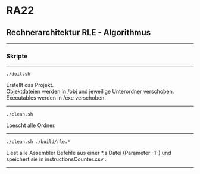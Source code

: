 # RA22
## Rechnerarchitektur RLE - Algorithmus
___
### Skripte
___
```
./doit.sh
```   
Erstellt das Projekt.  
Objektdateien werden in /obj und jeweilige Unterordner verschoben. Executables werden in /exe verschoben.
___ 

```
./clean.sh
```
Loescht alle Ordner.
___


```
./clean.sh ./build/rle.*
```
Liest alle Assembler Befehle aus einer *.s Datei (Parameter -1-) und speichert sie in instructionsCounter.csv .
___